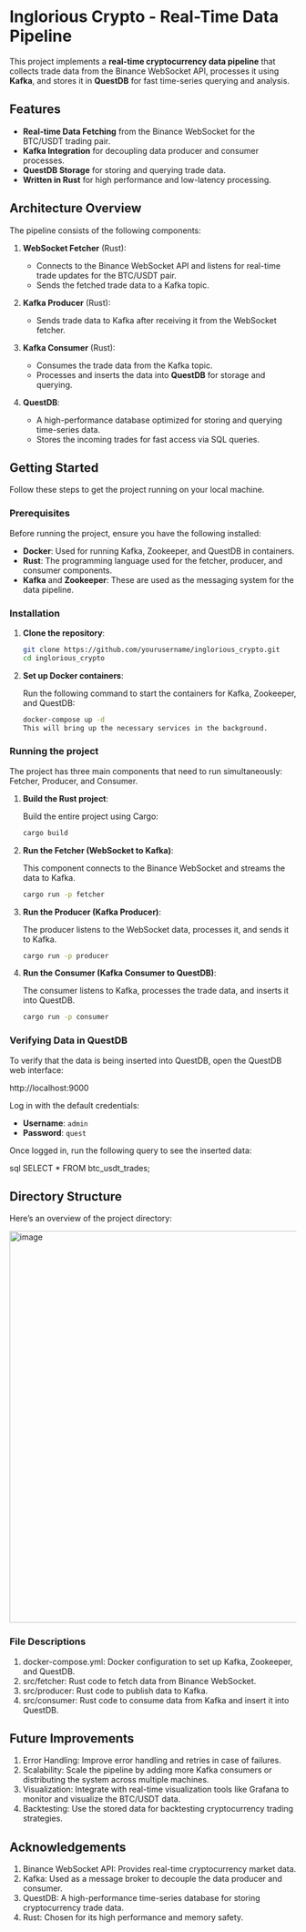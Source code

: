 # Inglorious Crypto - Real-Time Data Pipeline

This project implements a **real-time cryptocurrency data pipeline** that collects trade data from the Binance WebSocket API, processes it using **Kafka**, and stores it in **QuestDB** for fast time-series querying and analysis.

## Features

- **Real-time Data Fetching** from the Binance WebSocket for the BTC/USDT trading pair.
- **Kafka Integration** for decoupling data producer and consumer processes.
- **QuestDB Storage** for storing and querying trade data.
- **Written in Rust** for high performance and low-latency processing.

## Architecture Overview

The pipeline consists of the following components:

1. **WebSocket Fetcher** (Rust):
   - Connects to the Binance WebSocket API and listens for real-time trade updates for the BTC/USDT pair.
   - Sends the fetched trade data to a Kafka topic.

2. **Kafka Producer** (Rust):
   - Sends trade data to Kafka after receiving it from the WebSocket fetcher.

3. **Kafka Consumer** (Rust):
   - Consumes the trade data from the Kafka topic.
   - Processes and inserts the data into **QuestDB** for storage and querying.

4. **QuestDB**:
   - A high-performance database optimized for storing and querying time-series data.
   - Stores the incoming trades for fast access via SQL queries.

## Getting Started

Follow these steps to get the project running on your local machine.

### Prerequisites

Before running the project, ensure you have the following installed:

- **Docker**: Used for running Kafka, Zookeeper, and QuestDB in containers.
- **Rust**: The programming language used for the fetcher, producer, and consumer components.
- **Kafka** and **Zookeeper**: These are used as the messaging system for the data pipeline.

### Installation

1. **Clone the repository**:

   ```bash
   git clone https://github.com/yourusername/inglorious_crypto.git
   cd inglorious_crypto

2. **Set up Docker containers**:

   Run the following command to start the containers for Kafka, Zookeeper, and QuestDB:

   ```bash   
   docker-compose up -d
   This will bring up the necessary services in the background.

### Running the project

The project has three main components that need to run simultaneously: Fetcher, Producer, and Consumer.

1. **Build the Rust project**:
   
   Build the entire project using Cargo:

   ```bash   
   cargo build

2. **Run the Fetcher (WebSocket to Kafka)**:
   
   This component connects to the Binance WebSocket and streams the data to Kafka.

   ```bash   
   cargo run -p fetcher

3. **Run the Producer (Kafka Producer)**:
   
   The producer listens to the WebSocket data, processes it, and sends it to Kafka.

   ```bash   
   cargo run -p producer

4. **Run the Consumer (Kafka Consumer to QuestDB)**:
   
   The consumer listens to Kafka, processes the trade data, and inserts it into QuestDB.

   ```bash   
   cargo run -p consumer

### Verifying Data in QuestDB

To verify that the data is being inserted into QuestDB, open the QuestDB web interface:
   
http://localhost:9000

Log in with the default credentials:

- **Username**: `admin`
- **Password**: `quest`

Once logged in, run the following query to see the inserted data:

sql
SELECT * FROM btc_usdt_trades;

## Directory Structure

Here’s an overview of the project directory:

<img width="688" alt="image" src="https://github.com/user-attachments/assets/a47d5c15-73bd-4b0d-8db1-6d720801f3ab">

### File Descriptions

1. docker-compose.yml: Docker configuration to set up Kafka, Zookeeper, and QuestDB.
2. src/fetcher: Rust code to fetch data from Binance WebSocket.
3. src/producer: Rust code to publish data to Kafka.
4. src/consumer: Rust code to consume data from Kafka and insert it into QuestDB.

## Future Improvements

1. Error Handling: Improve error handling and retries in case of failures.
2. Scalability: Scale the pipeline by adding more Kafka consumers or distributing the system across multiple machines.
3. Visualization: Integrate with real-time visualization tools like Grafana to monitor and visualize the BTC/USDT data.
4. Backtesting: Use the stored data for backtesting cryptocurrency trading strategies.

## Acknowledgements

1. Binance WebSocket API: Provides real-time cryptocurrency market data.
2. Kafka: Used as a message broker to decouple the data producer and consumer.
3. QuestDB: A high-performance time-series database for storing cryptocurrency trade data.
4. Rust: Chosen for its high performance and memory safety.



